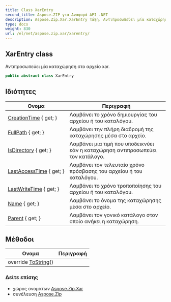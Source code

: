 ```yaml
---
title: Class XarEntry
second_title: Aspose.ZIP για Αναφορά API .NET
description: Aspose.Zip.Xar.XarEntry τάξη. Αντιπροσωπεύει μία καταχώρηση στο αρχείο xar.
type: docs
weight: 830
url: /el/net/aspose.zip.xar/xarentry/
---
```

## XarEntry class

Αντιπροσωπεύει μία καταχώρηση στο αρχείο xar.

```csharp
public abstract class XarEntry
```

## Ιδιότητες

| Ονομα | Περιγραφή |
| --- | --- |
| [CreationTime](../../aspose.zip.xar/xarentry/creationtime/) { get; } | Λαμβάνει το χρόνο δημιουργίας του αρχείου ή του καταλόγου. |
| [FullPath](../../aspose.zip.xar/xarentry/fullpath/) { get; } | Λαμβάνει την πλήρη διαδρομή της καταχώρησης μέσα στο αρχείο. |
| [IsDirectory](../../aspose.zip.xar/xarentry/isdirectory/) { get; } | Λαμβάνει μια τιμή που υποδεικνύει εάν η καταχώρηση αντιπροσωπεύει τον κατάλογο. |
| [LastAccessTime](../../aspose.zip.xar/xarentry/lastaccesstime/) { get; } | Λαμβάνει τον τελευταίο χρόνο πρόσβασης του αρχείου ή του καταλόγου. |
| [LastWriteTime](../../aspose.zip.xar/xarentry/lastwritetime/) { get; } | Λαμβάνει το χρόνο τροποποίησης του αρχείου ή του καταλόγου. |
| [Name](../../aspose.zip.xar/xarentry/name/) { get; } | Λαμβάνει το όνομα της καταχώρησης μέσα στο αρχείο. |
| [Parent](../../aspose.zip.xar/xarentry/parent/) { get; } | Λαμβάνει τον γονικό κατάλογο στον οποίο ανήκει η καταχώρηση. |

## Μέθοδοι

| Ονομα | Περιγραφή |
| --- | --- |
| override [ToString](../../aspose.zip.xar/xarentry/tostring/)() |  |

### Δείτε επίσης

* χώρος ονομάτων [Aspose.Zip.Xar](../../aspose.zip.xar/)
* συνέλευση [Aspose.Zip](../../)


